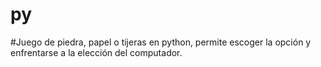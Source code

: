 # py
#Juego de piedra, papel o tijeras en python, permite escoger la opción y enfrentarse a la elección del computador.
